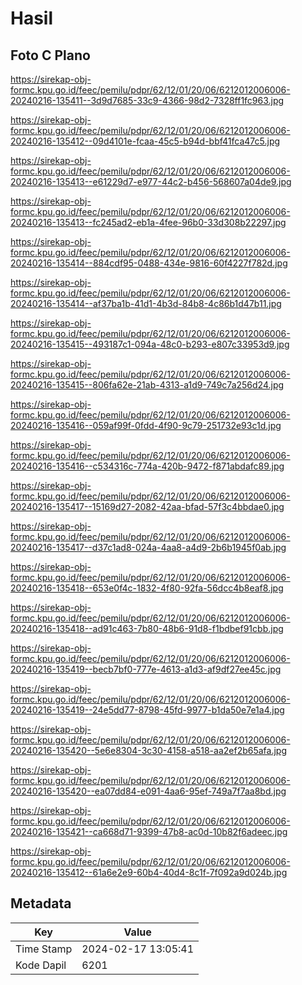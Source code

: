 # Hasil

## Foto C Plano

https://sirekap-obj-formc.kpu.go.id/feec/pemilu/pdpr/62/12/01/20/06/6212012006006-20240216-135411--3d9d7685-33c9-4366-98d2-7328ff1fc963.jpg

https://sirekap-obj-formc.kpu.go.id/feec/pemilu/pdpr/62/12/01/20/06/6212012006006-20240216-135412--09d4101e-fcaa-45c5-b94d-bbf41fca47c5.jpg

https://sirekap-obj-formc.kpu.go.id/feec/pemilu/pdpr/62/12/01/20/06/6212012006006-20240216-135413--e61229d7-e977-44c2-b456-568607a04de9.jpg

https://sirekap-obj-formc.kpu.go.id/feec/pemilu/pdpr/62/12/01/20/06/6212012006006-20240216-135413--fc245ad2-eb1a-4fee-96b0-33d308b22297.jpg

https://sirekap-obj-formc.kpu.go.id/feec/pemilu/pdpr/62/12/01/20/06/6212012006006-20240216-135414--884cdf95-0488-434e-9816-60f4227f782d.jpg

https://sirekap-obj-formc.kpu.go.id/feec/pemilu/pdpr/62/12/01/20/06/6212012006006-20240216-135414--af37ba1b-41d1-4b3d-84b8-4c86b1d47b11.jpg

https://sirekap-obj-formc.kpu.go.id/feec/pemilu/pdpr/62/12/01/20/06/6212012006006-20240216-135415--493187c1-094a-48c0-b293-e807c33953d9.jpg

https://sirekap-obj-formc.kpu.go.id/feec/pemilu/pdpr/62/12/01/20/06/6212012006006-20240216-135415--806fa62e-21ab-4313-a1d9-749c7a256d24.jpg

https://sirekap-obj-formc.kpu.go.id/feec/pemilu/pdpr/62/12/01/20/06/6212012006006-20240216-135416--059af99f-0fdd-4f90-9c79-251732e93c1d.jpg

https://sirekap-obj-formc.kpu.go.id/feec/pemilu/pdpr/62/12/01/20/06/6212012006006-20240216-135416--c534316c-774a-420b-9472-f871abdafc89.jpg

https://sirekap-obj-formc.kpu.go.id/feec/pemilu/pdpr/62/12/01/20/06/6212012006006-20240216-135417--15169d27-2082-42aa-bfad-57f3c4bbdae0.jpg

https://sirekap-obj-formc.kpu.go.id/feec/pemilu/pdpr/62/12/01/20/06/6212012006006-20240216-135417--d37c1ad8-024a-4aa8-a4d9-2b6b1945f0ab.jpg

https://sirekap-obj-formc.kpu.go.id/feec/pemilu/pdpr/62/12/01/20/06/6212012006006-20240216-135418--653e0f4c-1832-4f80-92fa-56dcc4b8eaf8.jpg

https://sirekap-obj-formc.kpu.go.id/feec/pemilu/pdpr/62/12/01/20/06/6212012006006-20240216-135418--ad91c463-7b80-48b6-91d8-f1bdbef91cbb.jpg

https://sirekap-obj-formc.kpu.go.id/feec/pemilu/pdpr/62/12/01/20/06/6212012006006-20240216-135419--becb7bf0-777e-4613-a1d3-af9df27ee45c.jpg

https://sirekap-obj-formc.kpu.go.id/feec/pemilu/pdpr/62/12/01/20/06/6212012006006-20240216-135419--24e5dd77-8798-45fd-9977-b1da50e7e1a4.jpg

https://sirekap-obj-formc.kpu.go.id/feec/pemilu/pdpr/62/12/01/20/06/6212012006006-20240216-135420--5e6e8304-3c30-4158-a518-aa2ef2b65afa.jpg

https://sirekap-obj-formc.kpu.go.id/feec/pemilu/pdpr/62/12/01/20/06/6212012006006-20240216-135420--ea07dd84-e091-4aa6-95ef-749a7f7aa8bd.jpg

https://sirekap-obj-formc.kpu.go.id/feec/pemilu/pdpr/62/12/01/20/06/6212012006006-20240216-135421--ca668d71-9399-47b8-ac0d-10b82f6adeec.jpg

https://sirekap-obj-formc.kpu.go.id/feec/pemilu/pdpr/62/12/01/20/06/6212012006006-20240216-135412--61a6e2e9-60b4-40d4-8c1f-7f092a9d024b.jpg


## Metadata

| Key        | Value               |
| ---------- | ------------------- |
| Time Stamp | 2024-02-17 13:05:41 |
| Kode Dapil | 6201                |



